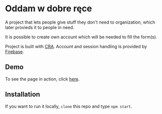 # Oddam w dobre ręce

A project that lets people give stuff they don't need to organization,
which later provieds it to people in need.

It is possible to create own account which will be needed to fill the form(s).

Project is built with [CRA]. 
Account and session handling is provided by [Firebase].

## Demo
To see the page in action, click [here].

## Installation
If you want to run it locally, `clone` this repo and type `npm start`.


[Firebase]:https://firebase.google.com/
[CRA]:https://github.com/facebook/create-react-app/
[here]:https://filiplusnia.github.io/Oddam-w-dobre-rece/